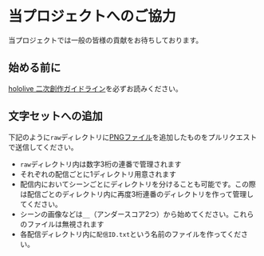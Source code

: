 # 当プロジェクトへのご協力

当プロジェクトでは一般の皆様の貢献をお待ちしております。

## 始める前に

[hololive 二次創作ガイドライン](https://www.hololive.tv/terms)を必ずお読みください。


## 文字セットへの追加

下記のように`raw`ディレクトリに[PNGファイル](https://ja.wikipedia.org/wiki/Portable_Network_Graphics)を追加したものをプルリクエストで送信してください。

- `raw`ディレクトリ内は数字3桁の連番で管理されます
- それぞれの配信ごとに1ディレクトリ用意されます
- 配信内においてシーンごとにディレクトリを分けることも可能です。この際は配信ごとのディレクトリ内に再度3桁連番のディレクトリを作って管理してください。
- シーンの画像などは`__`（アンダースコア2つ）から始めてください。これらのファイルは無視されます
- 各配信ディレクトリ内に`配信ID.txt`という名前のファイルを作ってください。
